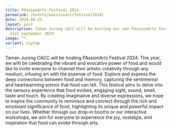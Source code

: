```yaml
---
title: PAssionArts Festival 2024
permalink: /events/passionartsfestival2024/
date: 2024-08-25
layout: post
description: Taman Jurong CACC will be hosting our own PAssionArts Festival on
  21st September 2024
image: ""
variant: tiptap
---
```

<p>Taman Jurong CACC will be hosting PAssionArts Festival 2024. This year,
we willl be celebrating the vibrant and evocative power of food and would
like to invite everyone to channel their artistic creativity through any
medium, infusing art with the essense of food. Explore and express the
deep connections between food and memory, capturing the sentimental and
heartwarming sotreis that food can tell. This festival aims to delve into
the sensory experience that food evokes, engaging sight, sound, smell,
taste and touch. By creating imaginative and diverse expressions, we hope
to inspire the community to reminisce and connect through the rich and
emotioanl significance of food, highlighting its unique and powerful impact
on our lives. Whether through our drop-in booths or our interactive workshops,
we aim for everyone to experience the joy, nostalgia, and inspiration that
food can evoke through arts.</p>
<p></p>
<p></p>